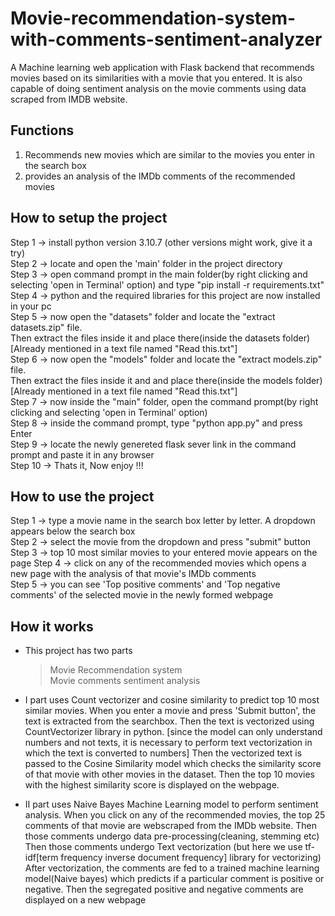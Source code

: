 # Movie-recommendation-system-with-comments-sentiment-analyzer
 A Machine learning web application with Flask backend that recommends movies based on its similarities with a movie that you entered. It is also capable of doing sentiment analysis on the movie comments using data scraped from IMDB website.
 
 Functions
 ---------
 1) Recommends new movies which are similar to the movies you enter in the search box <br>
 2) provides an analysis of the IMDb comments of the recommended movies <br>
 
 How to setup the project
 ------------------------
 Step 1 -> install python version 3.10.7 (other versions might work, give it a try) <br>
 Step 2 -> locate and open the 'main' folder in the project directory  <br>
 Step 3 -> open command prompt in the main folder(by right clicking and selecting 'open in Terminal' option) and type "pip install -r requirements.txt"  <br>
 Step 4 -> python and the required libraries for this project are now installed in your pc  <br>
 Step 5 -> now open the "datasets" folder and locate the "extract datasets.zip" file.   <br>
           Then extract the files inside it and place there(inside the datasets folder)      [Already mentioned in a text file named "Read this.txt"]  <br>
 Step 6 -> now open the "models" folder and locate the "extract models.zip" file.  <br>
           Then extract the files inside it and and place there(inside the models folder)    [Already mentioned in a text file named "Read this.txt"]  <br>
 Step 7 -> now inside the "main" folder, open the command prompt(by right clicking and selecting 'open in Terminal' option)  <br>
 Step 8 -> inside the command prompt, type "python app.py" and press Enter  <br>
 Step 9 -> locate the newly genereted flask sever link in the command prompt and paste it in any browser  <br>
 Step 10 -> Thats it, Now enjoy !!!  <br>
 
 How to use the project
 ----------------------
 Step 1 -> type a movie name in the search box letter by letter. A dropdown appears below the search box  <br>
 Step 2 -> select the movie from the dropdown and press "submit" button  <br>
 Step 3 -> top 10 most similar movies to your entered movie appears on the page
 Step 4 -> click on any of the recommended movies which opens a new page with the analysis of that movie's IMDb comments  <br>
 Step 5 -> you can see 'Top positive comments' and 'Top negative comments' of the selected movie in the newly formed webpage  <br>
 
 How it works
 ------------
 * This project has two parts
     > Movie Recommendation system  <br>
     > Movie comments sentiment analysis  <br>
     
 * Ⅰ part uses Count vectorizer and cosine similarity to predict top 10 most similar movies.
   When you enter a movie and press 'Submit button', the text is extracted from the searchbox.
   Then the text is vectorized using CountVectorizer library in python. [since the model can only understand numbers and not texts, it is necessary
                                                                          to perform text vectorization in which the text is converted to numbers]
   Then the vectorized text is passed to the Cosine Similarity model which checks the similarity score of that movie with other movies in the dataset.
   Then the top 10 movies with the highest similarity score is displayed on the webpage.
    
 * Ⅱ part uses Naive Bayes Machine Learning model to perform sentiment analysis.
   When you click on any of the recommended movies, the top 25 comments of that movie are webscraped from the IMDb website.
   Then those comments undergo data pre-processing(cleaning, stemming etc)
   Then those comments undergo Text vectorization (but here we use tf-idf[term frequency inverse document frequency] library for vectorizing)
   After vectorization, the comments are fed to a trained machine learning model(Naive bayes) which predicts if a particular comment is positive or negative.
   Then the segregated positive and negative comments are displayed on a new webpage
            
